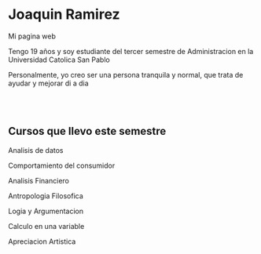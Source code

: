 # Joaquin Ramirez 
Mi pagina web 
</style>
</head>
<body>
  <p>Tengo 19 años y soy estudiante del tercer semestre de Administracion en la Universidad Catolica San Pablo</p>
  <p> Personalmente, yo creo ser una persona tranquila y normal, que trata de ayudar y mejorar di a dia </p><br>
  <br><h2> Cursos que llevo este  semestre </h2>
  <p> Analisis de datos </p> 
  <p> Comportamiento del consumidor </p>
  <p> Analisis Financiero </p>
  <p> Antropologia Filosofica</p>
  <p> Logia y Argumentacion </p>
  <p> Calculo en una variable </p>
  <p> Apreciacion Artistica </p>
</body>
</html>
